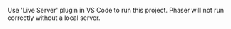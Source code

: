 Use 'Live Server' plugin in VS Code to run this project. Phaser will not run correctly without a local server.